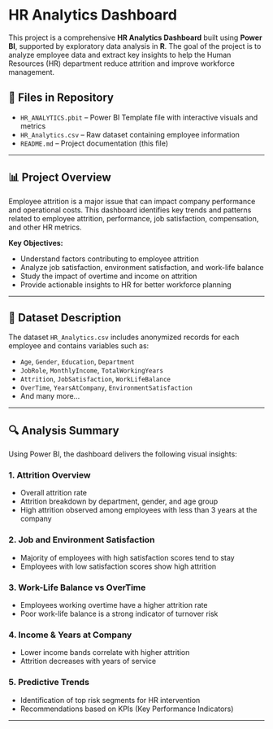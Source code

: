 
# HR Analytics Dashboard

This project is a comprehensive **HR Analytics Dashboard** built using **Power BI**, supported by exploratory data analysis in **R**. The goal of the project is to analyze employee data and extract key insights to help the Human Resources (HR) department reduce attrition and improve workforce management.

## 📂 Files in Repository

- `HR_ANALYTICS.pbit` – Power BI Template file with interactive visuals and metrics
- `HR_Analytics.csv` – Raw dataset containing employee information
- `README.md` – Project documentation (this file)

---

## 📊 Project Overview

Employee attrition is a major issue that can impact company performance and operational costs. This dashboard identifies key trends and patterns related to employee attrition, performance, job satisfaction, compensation, and other HR metrics.

**Key Objectives:**
- Understand factors contributing to employee attrition
- Analyze job satisfaction, environment satisfaction, and work-life balance
- Study the impact of overtime and income on attrition
- Provide actionable insights to HR for better workforce planning

---

## 🧾 Dataset Description

The dataset `HR_Analytics.csv` includes anonymized records for each employee and contains variables such as:

- `Age`, `Gender`, `Education`, `Department`
- `JobRole`, `MonthlyIncome`, `TotalWorkingYears`
- `Attrition`, `JobSatisfaction`, `WorkLifeBalance`
- `OverTime`, `YearsAtCompany`, `EnvironmentSatisfaction`
- And many more...

---

## 🔍 Analysis Summary

Using Power BI, the dashboard delivers the following visual insights:

### 1. **Attrition Overview**
- Overall attrition rate
- Attrition breakdown by department, gender, and age group
- High attrition observed among employees with less than 3 years at the company

### 2. **Job and Environment Satisfaction**
- Majority of employees with high satisfaction scores tend to stay
- Employees with low satisfaction scores show high attrition

### 3. **Work-Life Balance vs OverTime**
- Employees working overtime have a higher attrition rate
- Poor work-life balance is a strong indicator of turnover risk

### 4. **Income & Years at Company**
- Lower income bands correlate with higher attrition
- Attrition decreases with years of service

### 5. **Predictive Trends**
- Identification of top risk segments for HR intervention
- Recommendations based on KPIs (Key Performance Indicators)

---
